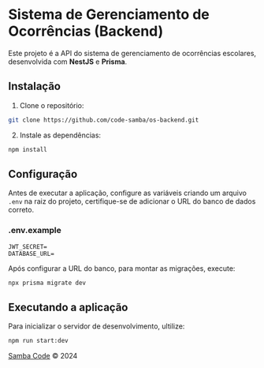 # Sistema de Gerenciamento de Ocorrências (Backend)

Este projeto é a API do sistema de gerenciamento de ocorrências escolares, desenvolvida com **NestJS** e **Prisma**.

## Instalação

1. Clone o repositório:
```bash
git clone https://github.com/code-samba/os-backend.git
```

2. Instale as dependências:
```bash
npm install
```

## Configuração

Antes de executar a aplicação, configure as variáveis criando um arquivo `.env` na raiz do projeto, certifique-se de adicionar o URL do banco de dados correto.

### .env.example
```env
JWT_SECRET=
DATABASE_URL=
```

Após configurar a URL do banco, para montar as migrações, execute:

```bash
npx prisma migrate dev
```

## Executando a aplicação

Para inicializar o servidor de desenvolvimento, ultilize:

```bash
npm run start:dev
```

[Samba Code](https://sambacode.com.br) © 2024